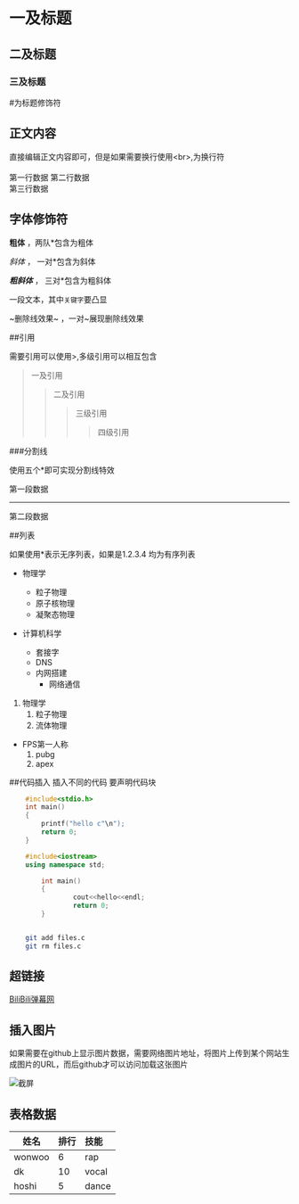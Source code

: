 # 一及标题
## 二及标题
### 三及标题
\#为标题修饰符

## 正文内容

直接编辑正文内容即可，但是如果需要换行使用\<br\>,为换行符<br><br>
第一行数据
第二行数据<br>
第三行数据<br>

## 字体修饰符

**粗体** ，两队\*包含为粗体

*斜体* ， 一对\*包含为斜体

***粗斜体*** ， 三对\*包含为粗斜体

一段文本，其中`关键字`要凸显

~删除线效果~ ，一对\~展现删除线效果

##引用

需要引用可以使用\>,多级引用可以相互包含

>一及引用
>>二及引用
>>>三级引用
>>>>四级引用

###分割线

使用五个\*即可实现分割线特效

第一段数据

*****

第二段数据

##列表

如果使用\*表示无序列表，如果是1.2.3.4 均为有序列表

* 物理学
   * 粒子物理
   * 原子核物理
   * 凝聚态物理

* 计算机科学
   * 套接字
   * DNS
   * 内网搭建
      * 网络通信

1. 物理学
   1. 粒子物理
   2. 流体物理

* FPS第一人称
   1. pubg
   2. apex

##代码插入
插入不同的代码 要声明代码块
```c
	#include<stdio.h>
	int main()
	{
		printf("hello c"\n");
		return 0;
	}

```

```cpp
	#include<iostream>
	using namespace std;

        int main()
        {
                cout<<hello<<endl;
                return 0;
        }

```

```python

```

```bash
	git add files.c
	git rm files.c

```
## 超链接

[BiliBili弹幕网](https://www.bilibili.com "点击进入Bzhan")

## 插入图片
如果需要在github上显示图片数据，需要网络图片地址，将图片上传到某个网站生成图片的URL，而后github才可以访问加载这张图片

![截屏](C://Users//小赵的戴尔//Desktop//wonwoo.jpg "悬停标题")

## 表格数据

姓名|排行|技能
--|:--|:--|
wonwoo|6|rap
dk|10|vocal
hoshi|5|dance
